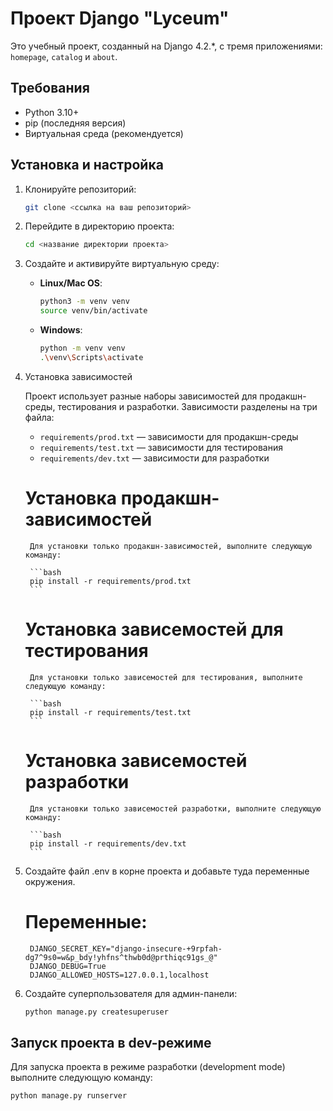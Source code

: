 # Проект Django "Lyceum"

Это учебный проект, созданный на Django 4.2.*, с тремя приложениями: `homepage`, `catalog` и `about`.

## Требования

- Python 3.10+
- pip (последняя версия)
- Виртуальная среда (рекомендуется)

## Установка и настройка

1. Клонируйте репозиторий:

    ```bash
    git clone <ссылка на ваш репозиторий>
    ```

2. Перейдите в директорию проекта:

    ```bash
    cd <название директории проекта>
    ```

3. Создайте и активируйте виртуальную среду:

    - **Linux/Mac OS**:

        ```bash
        python3 -m venv venv
        source venv/bin/activate
        ```

    - **Windows**:

        ```bash
        python -m venv venv
        .\venv\Scripts\activate
        ```

4. Установка зависимостей

    Проект использует разные наборы зависимостей для продакшн-среды, тестирования и разработки. Зависимости разделены на три файла:

    - `requirements/prod.txt` — зависимости для продакшн-среды
    - `requirements/test.txt` — зависимости для тестирования
    - `requirements/dev.txt` — зависимости для разработки

    # Установка продакшн-зависимостей

        Для установки только продакшн-зависимостей, выполните следующую команду:

        ```bash
        pip install -r requirements/prod.txt
        ```

    # Установка зависемостей для тестирования

        Для установки только зависемостей для тестирования, выполните следующую команду:

        ```bash
        pip install -r requirements/test.txt
        ```  

    # Установка зависемостей разработки

        Для установки только зависемостей разработки, выполните следующую команду:

        ```bash
        pip install -r requirements/dev.txt
        ```  

5. Создайте файл .env в корне проекта и добавьте туда переменные окружения.

    # Переменные:

        DJANGO_SECRET_KEY="django-insecure-+9rpfah-dg7^9s0=w&p_bdy!yhfns^thwb0d@prthiqc91gs_@"
        DJANGO_DEBUG=True
        DJANGO_ALLOWED_HOSTS=127.0.0.1,localhost

6. Создайте суперпользователя для админ-панели:

    ```bash
    python manage.py createsuperuser
    ```
    
## Запуск проекта в dev-режиме

Для запуска проекта в режиме разработки (development mode) выполните следующую команду:

```bash
python manage.py runserver
